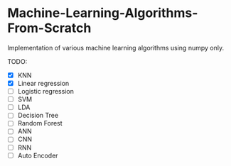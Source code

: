 # Machine-Learning-Algorithms-From-Scratch
Implementation of various machine learning algorithms using numpy only.

TODO:
- [x] KNN
- [x] Linear regression
- [ ] Logistic regression
- [ ] SVM
- [ ] LDA
- [ ] Decision Tree
- [ ] Random Forest
- [ ] ANN
- [ ] CNN
- [ ] RNN
- [ ] Auto Encoder
